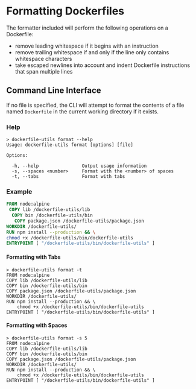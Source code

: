 # Formatting Dockerfiles

The formatter included will perform the following operations on a Dockerfile:

- remove leading whitespace if it begins with an instruction
- remove trailing whitespace if and only if the line only contains whitespace characters
- take escaped newlines into account and indent Dockerfile instructions that span multiple lines

## Command Line Interface

If no file is specified, the CLI will attempt to format the contents of a file named `Dockerfile` in the current working directory if it exists.

### Help
```
> dockerfile-utils format --help
Usage: dockerfile-utils format [options] [file]

Options:

  -h, --help                Output usage information
  -s, --spaces <number>     Format with the <number> of spaces
  -t, --tabs                Format with tabs
```

### Example
```Dockerfile
FROM node:alpine
 COPY lib /dockerfile-utils/lib
  COPY bin /dockerfile-utils/bin
   COPY package.json /dockerfile-utils/package.json
WORKDIR /dockerfile-utils/
RUN npm install --production && \
chmod +x /dockerfile-utils/bin/dockerfile-utils
ENTRYPOINT [ "/dockerfile-utils/bin/dockerfile-utils" ]
```
#### Formatting with Tabs
```
> dockerfile-utils format -t
FROM node:alpine
COPY lib /dockerfile-utils/lib
COPY bin /dockerfile-utils/bin
COPY package.json /dockerfile-utils/package.json
WORKDIR /dockerfile-utils/
RUN npm install --production && \
	chmod +x /dockerfile-utils/bin/dockerfile-utils
ENTRYPOINT [ "/dockerfile-utils/bin/dockerfile-utils" ]
```
#### Formatting with Spaces
```
> dockerfile-utils format -s 5
FROM node:alpine
COPY lib /dockerfile-utils/lib
COPY bin /dockerfile-utils/bin
COPY package.json /dockerfile-utils/package.json
WORKDIR /dockerfile-utils/
RUN npm install --production && \
    chmod +x /dockerfile-utils/bin/dockerfile-utils
ENTRYPOINT [ "/dockerfile-utils/bin/dockerfile-utils" ]
```

